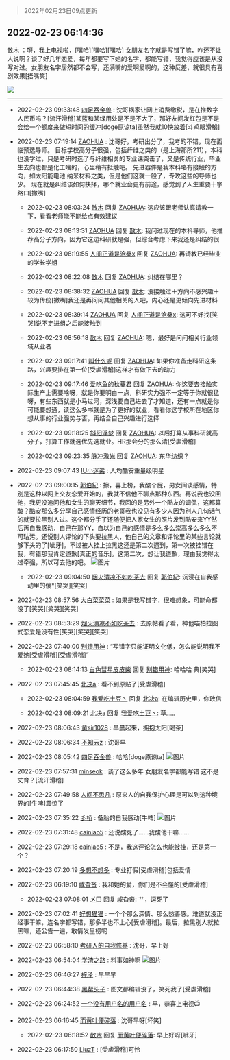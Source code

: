 > 2022年02月23日09点更新
<link rel="stylesheet" href="https://cdn.jsdelivr.net/gh/taotie6/sampleJSON@main/css/photo_show.css">
<meta name="referrer" content="no-referrer" />


 ## 2022-02-23 06:14:36 

 [㪚木](https://www.coolapk.com/feed/33755170?shareKey=OWU4MWU3MzdkZjVkNjIxNTZiMzI~) ：呀，我上电视啦，[嘿哈][嘿哈][嘿哈]
女朋友名字就是写错了嘛，咋还不让人说啊？谈了好几年恋爱，每年都要写下她的名字，都能写错，我觉得应该是从没写对过。女朋友名字居然都不会写，还满嘴的爱啊爱啊的，这种反差，就很具有喜剧效果[捂嘴笑] 

<div class="album">
<img class="img-item" src="https://image.coolapk.com/feed/2022/0223/06/1081091_2f64b017_8075_9342_770@1080x931.jpeg" />
</div>

 ------- 

- 2022-02-23 09:33:48 [四足吞金兽](uid=2416312) : 沈哥锅家让网上消费缴税，是在推数字人民币吗？[流汗滑稽]某蓝和某绿用处是不是不大了，那好友间发红包是不是会给一个额度来做短时间的缓冲[doge原谅ta]虽然我就10快放着[斗鸡眼滑稽] 

- 2022-02-23 07:19:14 [ZAOHUA](uid=1930793) : 沈哥好，考研出分了，我考的不错，现在面临预选导师。
目标学校高分子很强，包括纤维之类的（是上海那所211），本科也没学过，只是考研时选了与纤维相关的专业课突击了，又是传统行业，毕业生去向也都是化工啥的，心里稍有抵触吧。
先进器件是我本科略有接触的方向，如太阳能电池 纳米材料之类<!--break-->，但是他们这就一般了，专攻这些的导师也少。
现在就是纠结该如何抉择，哪个就业会更有前途，感觉到了人生重要十字路口[撇嘴] 

    - 2022-02-23 08:03:24 [㪚木](uid=1081091) 回复 [ZAOHUA](uid=1930793): 这应该跟老师认真请教一下，看看老师能不能给点有效建议 

    - 2022-02-23 08:13:31 [ZAOHUA](uid=1930793) 回复 [㪚木](uid=1081091): 我问过现在的本科导师，他推荐高分子方向，因为它这边科研就是强，但综合考虑下来我还是纠结的很 

    - 2022-02-23 08:19:55 [人间正道是沧桑x](uid=2668879) 回复 [ZAOHUA](uid=1930793): 再请教已经毕业的学长学姐 

    - 2022-02-23 08:22:08 [㪚木](uid=1081091) 回复 [ZAOHUA](uid=1930793): 纠结在哪里？ 

    - 2022-02-23 08:38:32 [ZAOHUA](uid=1930793) 回复 [㪚木](uid=1081091): 没接触过＋方向不感兴趣＋较为传统[撇嘴]我还是再问问其他相关的人吧，内心还是更倾向先进材料 

    - 2022-02-23 08:39:14 [ZAOHUA](uid=1930793) 回复 [人间正道是沧桑x](uid=2668879): 这可不好找[笑哭]说不定进组之后能接触到 

    - 2022-02-23 08:56:18 [㪚木](uid=1081091) 回复 [ZAOHUA](uid=1930793): 嗯，最好是问问相关行业领域从业者 

    - 2022-02-23 09:17:41 [叫什么呢](uid=860840) 回复 [ZAOHUA](uid=1930793): 如果你准备走科研这条路，兴趣要排在第一位[受虐滑稽]这样才有做下去的动力 

    - 2022-02-23 09:17:46 [爱吃鱼的秋葵君](uid=1197189) 回复 [ZAOHUA](uid=1930793): 你这要去接触实际生产上需要啥呀，就是你要明白一点，科研实力强不一定等于你就很猛呀，有些东西就是小马过河，深浅要自己进去了才知道，还有一点就是你可能要想通，读这么多书就是为了更好的就业，看看你这学校所在地区你想从事的行业强势与否，再结合自己兴趣进行选择 

    - 2022-02-23 09:18:25 [斜阳浮梦](uid=3648348) 回复 [ZAOHUA](uid=1930793): 以后打算从事科研就高分子，打算工作就选优先选就业。HR那会分的那么清[受虐滑稽] 

    - 2022-02-23 09:23:35 [脉冲激光](uid=1825566) 回复 [ZAOHUA](uid=1930793): 东华纺织？ 

- 2022-02-23 09:07:43 [IU小迷弟](uid=2571083) : 人均酷安重量级明星 

- 2022-02-23 09:00:15 [郭伯紀](uid=2859803) : 擦，喜上榜，我酸个屁，男女间谈感情，特别是这种以网上交友恋爱开始的，我就不信他不聊点那种东西。再说我也没回他，我更没追问他和女生的聊天细节，我回的是另外一个酷友的调侃，这都算酸？酷安那么多分享自己感情经历的老哥我也没见有多少人因为别人几句话气的就要拉黑别人过<!--break-->。这个都分手了还随便把人家女生的照片发到酷安来YY然后再自我感动，自己在那YY，自以为自己的感情是多么多么崇高多么多么不可玷污。还说别人评论的下头要拉黑人，他自己的文章和评论里的某些言论就够下头的了[呲牙]。不过被人挂上拉黑这还是第二次遇到，第一次被挂错在我，有错那我肯定道歉[真正的音乐]。这第二次，想让我道歉，理由我觉得太过牵强，所以可去他的吧。 ![图片](https://image.coolapk.com/feed/2022/0223/09/2859803_867ce8b0_8014_469_610@1265x474.jpeg)

    - 2022-02-23 09:04:50 [烟火清凉不如吃茶去](uid=4279524) 回复 [郭伯紀](uid=2859803): 沉浸在自我感动里的傻*[笑哭][笑哭] 

- 2022-02-23 08:57:56 [大白菜菜菜](uid=2081020) : 如果是我写错字，很难想象，可能命都没了[笑哭][笑哭][笑哭] 

- 2022-02-23 08:53:29 [烟火清凉不如吃茶去](uid=4279524) : 去原帖看了看，神他喵柏拉图式恋爱是没有性[笑哭][笑哭][笑哭] 

- 2022-02-23 07:40:00 [别错用神](uid=1734575) : “写错字只能证明文化低，怎么能说明我不爱她[受虐滑稽][受虐滑稽]” 

    - 2022-02-23 08:14:13 [白色彗星皮皮柴](uid=1997967) 回复 [别错用神](uid=1734575): 哈哈哈 典[笑哭] 

- 2022-02-23 07:45:45 [北决a](uid=1918537) : 看不到原贴了[受虐滑稽] 

    - 2022-02-23 08:04:59 [我爱吃土豆丶](uid=1606578) 回复 [北决a](uid=1918537): 在编辑历史里，你敢信 

    - 2022-02-23 08:09:21 [北决a](uid=1918537) 回复 [我爱吃土豆丶](uid=1606578): 草。。。 

- 2022-02-23 08:06:43 [黄sir1028](uid=905870) : 早晨起来，拥抱太阳[喝茶] 

- 2022-02-23 08:06:34 [不知云z](uid=5657858) : 沈哥早 

- 2022-02-23 08:05:42 [四足吞金兽](uid=2416312) : 哈哈[doge原谅ta] ![图片](https://image.coolapk.com/feed/2020/0923/00/2462305_f45599ba_0844_0044@485x384.gif)

- 2022-02-23 07:57:31 [minseok](uid=2361006) : 谈了这么多年 女朋友名字都能写错 这不是丈育？[流汗滑稽] 

- 2022-02-23 07:49:58 [人间不思凡](uid=2080265) : 原来人的自我保护心理是可以到这种境界的[牛啤]震惊了 

- 2022-02-23 07:35:22 [彡桥](uid=3740933) : 备胎的自我感动[牛啤] ![图片](https://image.coolapk.com/feed/2022/0223/07/3740933_3b910b65_2921_9366_811@1265x474.jpeg)

- 2022-02-23 07:31:48 [cainiao5](uid=471769) : 还说酸死了……我酸他干嘛…… 

- 2022-02-23 07:29:18 [cainiao5](uid=471769) : 不是，我这评论怎么也能被挂，还是第一个？ 

- 2022-02-23 07:20:19 [多想不想多](uid=1473521) : 专业打假[受虐滑稽]包括爱情 

- 2022-02-23 06:19:10 [咸旮沓](uid=1248718) : 我和她的爱，你们是不会懂的[受虐滑稽] 

    - 2022-02-23 07:08:01 [乄囗](uid=759206) 回复 [咸旮沓](uid=1248718): 艹，逗死了 

- 2022-02-23 07:02:41 [好想猫猫](uid=4124186) : 一个个那么深情、那么愁善感。难道就没正经事干嘛，连名字都写错，那多半也不上心[受虐滑稽]。最后，拉黑别人就拉黑嘛，还公告一遍，敢情发皇榜呢 

- 2022-02-23 06:58:10 [考研人的自我修养](uid=3760781) : 沈哥，早上好 

- 2022-02-23 06:54:04 [学渣之路](uid=935369) : 料事如神啊 ![图片](https://image.coolapk.com/feed/2022/0223/06/935369_0f2f468b_0441_2772_923@150x50.gif)

- 2022-02-23 06:46:27 [梓泽](uid=778642) : 早早早 

- 2022-02-23 06:44:38 [黑帮头子](uid=2838832) : 图文都编辑没了，笑死我了[受虐滑稽] 

- 2022-02-23 06:24:52 [一个没有用户名的用户名](uid=1314924) : 早，恭喜上电视📺 

- 2022-02-23 06:16:45 [而黄叶便碎落](uid=2845514) : 沈哥早呀[坏笑] 

    - 2022-02-23 06:18:52 [㪚木](uid=1081091) 回复 [而黄叶便碎落](uid=2845514): 早上好呀[呲牙] 

- 2022-02-23 06:17:50 [LiuzT](uid=2145927) : [受虐滑稽]可怜 

